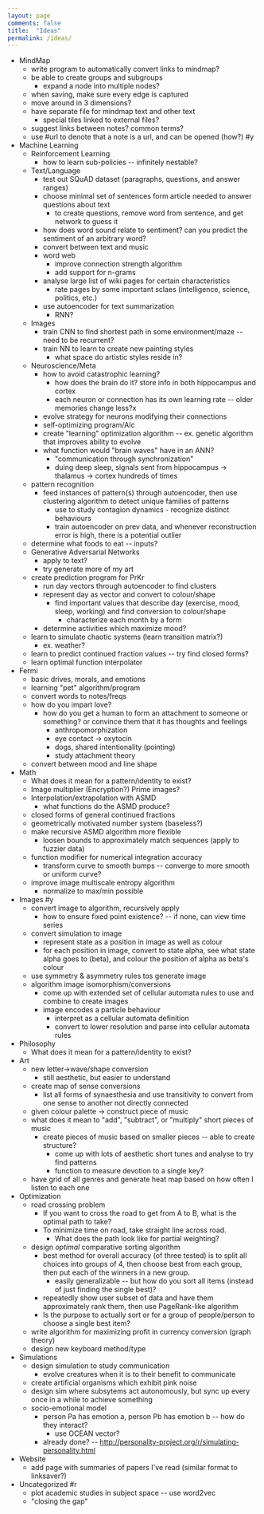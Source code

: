 ```yaml
---
layout: page
comments: false
title:  "Ideas"
permalink: /ideas/
---
```

- MindMap
  - write program to automatically convert links to mindmap?
  - be able to create groups and subgroups
    - expand a node into multiple nodes?
  - when saving, make sure every edge is captured
  - move around in 3 dimensions?
  - have separate file for mindmap text and other text
    - special tiles linked to external files?
  - suggest links between notes? common terms?
  - use #url to denote that a note is a url, and can be opened (how?) #y
- Machine Learning
  - Reinforcement Learning
    - how to learn sub-policies -- infinitely nestable?
  - Text/Language
    - test out SQuAD dataset (paragraphs, questions, and answer ranges)
    - choose minimal set of sentences form article needed to answer questions about text
      - to create questions, remove word from sentence, and get network to guess it
    - how does word sound relate to sentiment? can you predict the sentiment of an arbitrary word?
    - convert between text and music
    - word web
      - improve connection strength algorithm
      - add support for n-grams
    - analyse large list of wiki pages for certain characteristics
      - rate pages by some important sclaes (intelligence, science, politics, etc.)
    - use autoencoder for text summarization
      - RNN?
  - Images
    - train CNN to find shortest path in some environment/maze -- need to be recurrent?
    - train NN to learn to create new painting styles
      - what space do artistic styles reside in?
  - Neuroscience/Meta
    - how to avoid catastrophic learning?
      - how does the brain do it? store info in both hippocampus and cortex
      - each neuron or connection has its own learning rate -- older memories change less?x
    - evolve strategy for neurons modifying their connections
    - self-optimizing program/AIc
    - create "learning" optimization algorithm -- ex. genetic algorithm that improves ability to evolve
    - what function would "brain waves" have in an ANN?
      - "communication through synchronization"
      - duing deep sleep, signals sent from hippocampus -> thalamus -> cortex hundreds of times
  - pattern recognition
    - feed instances of pattern(s) through autoencoder, then use clustering algorithm to detect unique families of patterns
      - use to study contagion dynamics - recognize distinct behaviours
      - train autoencoder on prev data, and whenever reconstruction error is high, there is a potential outlier
  - determine what foods to eat -- inputs?
  - Generative Adversarial Networks
    - apply to text?
    - try generate more of my art
  - create prediction program for PrKr
    - run day vectors through autoencoder to find clusters
    - represent day as vector and convert to colour/shape
      - find important values that describe day (exercise, mood, sleep, working) and find conversion to colour/shape
        - characterize each month by a form
    - determine activities which maximize mood?
  - learn to simulate chaotic systems (learn transition matrix?)
    - ex. weather?
  - learn to predict continued fraction values -- try find closed forms?
  - learn optimal function interpolator
- Fermi
  - basic drives, morals, and emotions
  - learning "pet" algorithm/program
  - convert words to notes/freqs
  - how do you impart love?
    - how do you get a human to form an attachment to someone or something? or convince them that it has thoughts and feelings
      - anthropomorphization
      - eye contact -> oxytocin
      - dogs, shared intentionality (pointing)
      - study attachment theory
  - convert between mood and line shape
- Math
  - What does it mean for a pattern/identity to exist?
  - Image multiplier (Encryption?) Prime images?
  - Interpolation/extrapolation with ASMD
    - what functions do the ASMD produce?
  - closed forms of general continued fractions
  - geometrically motivated number system (baseless?)
  - make recursive ASMD algorithm more flexible
    - loosen bounds to approximately match sequences (apply to fuzzier data)
  - function modifier for numerical integration accuracy
    - transform curve to smooth bumps -- converge to more smooth or uniform curve?
  - improve image multiscale entropy algorithm
    - normalize to max/min possible
- Images #y
  - convert image to algorithm, recursively apply
    - how to ensure fixed point existence? -- if none, can view time series
  - convert simulation to image
    - represent state as a position in image as well as colour
    - for each position in image, convert to state alpha, see what state alpha goes to (beta), and colour the position of alpha as beta's colour
  - use symmetry & asymmetry rules tos generate image
  - algorithm image isomorphism/conversions
    - come up with extended set of cellular automata rules to use and combine to create images
    - image encodes a particle behaviour
      - interpret as a cellular automata definition
      - convert to lower resolution and parse into cellular automata rules
- Philosophy
  - What does it mean for a pattern/identity to exist?
- Art
  - new letter->wave/shape conversion
    - still aesthetic, but easier to understand
  - create map of sense conversions
    - list all forms of synaesthesia and use transitivity to convert from one sense to another not directly connected
  - given colour palette -> construct piece of music
  - what does it mean to "add", "subtract", or "multiply" short pieces of music
    - create pieces of music based on smaller pieces -- able to create structure?
      - come up with lots of aesthetic short tunes and analyse to try find patterns
      - function to measure devotion to a single key?
  - have grid of all genres and generate heat map based on how often I listen to each one
- Optimization
  - road crossing problem
    - If you want to cross the road to get from A to B, what is the optimal path to take?
    - To minimize time on road, take straight line across road.
      - What does the path look like for partial weighting?
  - design *optimal* comparative sorting algorithm
    - best method for overall accuracy (of three tested) is to split all choices into groups of 4, then choose best from each group, then put each of the winners in a new group.
      - easily generalizable -- but how do you sort all items (instead of just finding the single best)?
    - repeatedly show user subset of data and have them approximately rank them, then use PageRank-like algorithm
    - Is the purpose to actually sort or for a group of people/person to choose a single best item?
  - write algorithm for maximizing profit in currency conversion (graph theory)
  - design new keyboard method/type
- Simulations
  - design simulation to study communication
    - evolve creatures when it is to their benefit to communicate
  - create artificial organisms which exhibit pink noise
  - design sim where subsytems act autonomously, but sync up every once in a while to achieve something
  - socio-emotional model
    - person Pa has emotion a, person Pb has emotion b -- how do they interact?
      - use OCEAN vector?
    - already done? -- http://personality-project.org/r/simulating-personality.html
- Website
  - add page with summaries of papers I've read (similar format to linksaver?)
- Uncategorized #r
  - plot academic studies in subject space -- use word2vec
  - "closing the gap"
